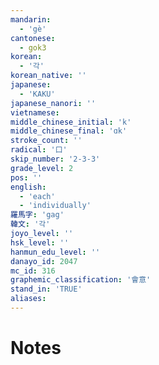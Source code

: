 ```yaml
---
mandarin:
  - 'gè'
cantonese:
  - gok3
korean:
  - '각'
korean_native: ''
japanese:
  - 'KAKU'
japanese_nanori: ''
vietnamese:
middle_chinese_initial: 'k'
middle_chinese_final: 'ɑk'
stroke_count: ''
radical: '口'
skip_number: '2-3-3'
grade_level: 2
pos: ''
english:
  - 'each'
  - 'individually'
羅馬字: 'gag'
韓文: '각'
joyo_level: ''
hsk_level: ''
hanmun_edu_level: ''
danayo_id: 2047
mc_id: 316
graphemic_classification: '會意'
stand_in: 'TRUE'
aliases:
---
```


# Notes
